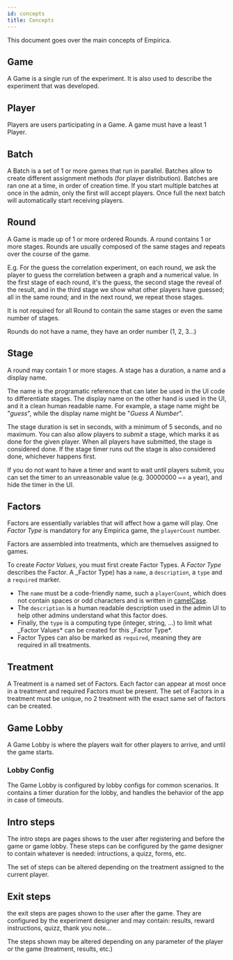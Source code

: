 ```yaml
---
id: concepts
title: Concepts
---
```


This document goes over the main concepts of Empirica.

## Game

A Game is a single run of the experiment. It is also used to describe the
experiment that was developed.

## Player

Players are users participating in a Game. A game must have a least 1 Player.

## Batch

A Batch is a set of 1 or more games that run in parallel. Batches allow to
create different assignment methods (for player distribution). Batches are ran
one at a time, in order of creation time. If you start multiple batches at once
in the admin, only the first will accept players. Once full the next batch will
automatically start receiving players.

## Round

A Game is made up of 1 or more ordered Rounds. A round contains 1 or more
stages. Rounds are usually composed of the same stages and repeats over the
course of the game.

E.g. For the guess the correlation experiment, on each round, we ask the player
to guess the correlation between a graph and a numerical value. In the first
stage of each round, it's the guess, the second stage the reveal of the result,
and in the third stage we show what other players have guessed; all in the same
round; and in the next round, we repeat those stages.

It is not required for all Round to contain the same stages or even the same
number of stages.

Rounds do not have a name, they have an order number (1, 2, 3...)

## Stage

A round may contain 1 or more stages. A stage has a duration, a name and a
display name.

The name is the programatic reference that can later be used in the UI code to
differentiate stages. The display name on the other hand is used in the UI, and
it a clean human readable name. For example, a stage name might be "_guess_",
while the display name might be "_Guess A Number_".

The stage duration is set in seconds, with a minimum of 5 seconds, and no
maximum. You can also allow players to _submit_ a stage, which marks it as done
for the given player. When all players have submitted, the stage is considered
done. If the stage timer runs out the stage is also considered done, whichever
happens first.

If you do not want to have a timer and want to wait until players submit, you
can set the timer to an unreasonable value (e.g. 30000000 ~= a year), and hide
the timer in the UI.

## Factors

Factors are essentially variables that will affect how a game will play. One
_Factor Type_ is mandatory for any Empirica game, the `playerCount` number.

Factors are assembled into treatments, which are themselves assigned to games.

To create _Factor Values_, you must first create Factor Types. A _Factor Type_
describes the Factor. A \_Factor Type) has a `name`, a `description`, a
`type` and a `required` marker.

- The `name` must be a code-friendly name, such a `playerCount`, which does not
  contain spaces or odd characters and is written in
  [camelCase](https://en.wikipedia.org/wiki/Camel_case).
- The `description` is a human readable description used in the admin UI to help
  other admins understand what this factor does.
- Finally, the `type` is a computing type (integer, string, ...) to limit what
  \_Factor Values* can be created for this \_Factor Type*.
- Factor Types can also be marked as `required`, meaning they are required in
  all treatments.

## Treatment

A Treatment is a named set of Factors. Each factor can appear at most once in a
treatment and required Factors must be present. The set of Factors in a
treatment must be unique, no 2 treatment with the exact same set of factors can
be created.

## Game Lobby

A Game Lobby is where the players wait for other players to arrive, and until
the game starts.

### Lobby Config

The Game Lobby is configured by lobby configs for common scenarios. It contains
a timer duration for the lobby, and handles the behavior of the app in case of
timeouts.

## Intro steps

The intro steps are pages shows to the user after registering and before the
game or game lobby. These steps can be configured by the game designer to
contain whatever is needed: intructions, a quizz, forms, etc.

The set of steps can be altered depending on the treatment assigned to the
current player.

## Exit steps

the exit steps are pages shown to the user after the game. They are configured
by the experiment designer and may contain: results, reward instructions, quizz,
thank you note...

The steps shown may be altered depending on any parameter of the player or the
game (treatment, results, etc.)
